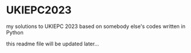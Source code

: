 # UKIEPC2023
my solutions to UKIEPC 2023 based on somebody else's codes written in Python

this readme file will be updated later...
